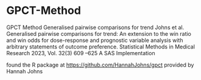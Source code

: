# GPCT-Method
GPCT Method
Generalised pairwise comparisons for trend
Johns et al. Generalised pairwise comparisons for trend: An extension to the win ratio and win odds for dose-response and prognostic variable analysis with arbitrary statements of outcome preference. Statistical Methods in Medical Research 2023, Vol. 32(3) 609 –625
A SAS Implementation

found the R package at
https://github.com/HannahJohns/gpct
provided by Hannah Johns
